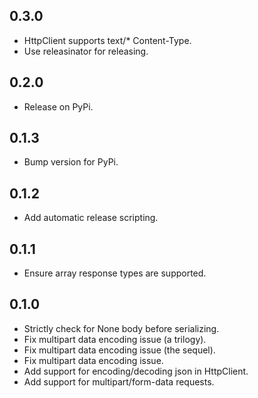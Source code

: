 ## 0.3.0
* HttpClient supports text/* Content-Type.
* Use releasinator for releasing.

## 0.2.0
* Release on PyPi.

## 0.1.3
* Bump version for PyPi.

## 0.1.2
* Add automatic release scripting.

## 0.1.1
* Ensure array response types are supported.

## 0.1.0
* Strictly check for None body before serializing.
* Fix multipart data encoding issue (a trilogy).
* Fix multipart data encoding issue (the sequel).
* Fix multipart data encoding issue.
* Add support for encoding/decoding json in HttpClient.
* Add support for multipart/form-data requests.
